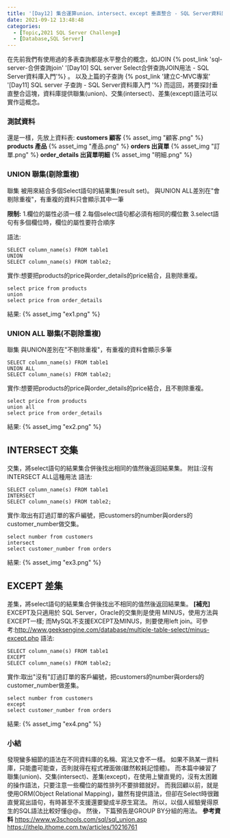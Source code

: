 ```yaml
---
title: '[Day12] 集合運算union、intersect、except 垂直整合 - SQL Server資料庫入門'
date: 2021-09-12 13:48:48
categories:
  - [Topic,2021 SQL Server Challenge]
  - [Database,SQL Server]
---
```

在先前我們有使用過的多表查詢都是水平整合的概念，如JOIN {% post_link 'sql-server-合併查詢join' '[Day10] SQL server Select合併查詢JOIN用法 - SQL Server資料庫入門'%} 。
以及上篇的子查詢 {% post_link '建立C-MVC專案' '[Day11] SQL server 子查詢 - SQL Server資料庫入門 '%} 
而這回，將要探討垂直整合這塊，資料庫提供聯集(union)、交集(intersect)、差集(except)語法可以實作這概念。

### 測試資料
還是一樣，先放上資料表:
**customers 顧客**
{% asset_img "顧客.png" %}
**products 產品**
{% asset_img "產品.png" %}
**orders 出貨單**
{% asset_img "訂單.png" %}
**order_details 出貨單明細**
{% asset_img "明細.png" %}
### UNION 聯集(剔除重複)
聯集
被用來結合多個Select語句的結果集(result set)。
與UNION ALL差別在"會剔除重複"，有重複的資料只會顯示其中一筆

**限制:**
1.欄位的屬性必須一樣
2.每個select語句都必須有相同的欄位數
3.select語句有多個欄位時，欄位的屬性要符合順序

語法:
```
SELECT column_name(s) FROM table1
UNION 
SELECT column_name(s) FROM table2; 
```

實作:想要把products的price與order_details的price結合，且剔除重複。
```
select price from products
union 
select price from order_details
```
結果:
{% asset_img "ex1.png" %}

### UNION ALL 聯集(不剔除重複)
聯集
與UNION差別在"不剔除重複"，有重複的資料會顯示多筆
```
SELECT column_name(s) FROM table1
UNION ALL
SELECT column_name(s) FROM table2; 
```

實作:想要把products的price與order_details的price結合，且不剔除重複。
```
select price from products
union all
select price from order_details
```
結果:
{% asset_img "ex2.png" %}


## INTERSECT 交集
交集，將select語句的結果集合併後找出相同的值然後返回結果集。
附註:沒有INTERSECT ALL這種用法
語法:
```
SELECT column_name(s) FROM table1
INTERSECT 
SELECT column_name(s) FROM table2; 
```

實作:取出有訂過訂單的客戶編號，把customers的number與orders的customer_number做交集。
```
select number from customers
intersect
select customer_number from orders
```
結果:
{% asset_img "ex3.png" %}


## EXCEPT 差集
差集，將select語句的結果集合併後找出不相同的值然後返回結果集。
**[補充]** EXCEPT及只適用於 SQL Server，Oracle的交集則是使用 MINUS，使用方法與EXCEPT一樣; 而MySQL不支援EXCEPT及MINUS，則要使用left join。可參考:http://www.geeksengine.com/database/multiple-table-select/minus-except.php
語法:
```
SELECT column_name(s) FROM table1
EXCEPT 
SELECT column_name(s) FROM table2; 
```

實作:取出"沒有"訂過訂單的客戶編號，把customers的number與orders的customer_number做差集。
```
select number from customers
except
select customer_number from orders 
```
結果:
{% asset_img "ex4.png" %}


### 小結
發現蠻多細節的語法在不同資料庫的名稱、寫法又會不一樣。
如果不熟某一資料庫，只能盡可能查，否則就得在程式裡面做(雖然較耗記憶體)。
而本篇中練習了聯集(union)、交集(intersect)、差集(except)，在使用上蠻直覺的，沒有太困難的操作語法，只要注意一些欄位的屬性排列不要排錯就好。
而我回顧以前，就是使用ORM(Object Relational Mapping)，雖然有提供語法，但卻在Select時很難直覺寫出語句，有時甚至不支援還要變成半原生寫法。
所以，以個人經驗覺得原生的SQL語法比較好懂@@。
然後，下篇預告是GROUP BY分組的用法。
**參考資料**
https://www.w3schools.com/sql/sql_union.asp
https://ithelp.ithome.com.tw/articles/10216761